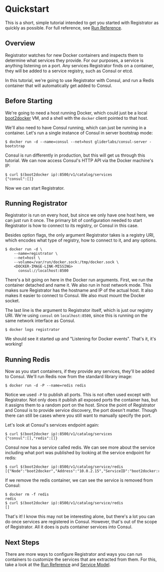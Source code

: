 # Quickstart

This is a short, simple tutorial intended to get you started with Registrator as
quickly as possible. For full reference, see [Run Reference](run.md).

## Overview

Registrator watches for new Docker containers and inspects them to determine
what services they provide. For our purposes, a service is anything listening on
a port. Any services Registrator finds on a container, they will be added to a
service registry, such as Consul or etcd.

In this tutorial, we're going to use Registrator with Consul, and run a Redis
container that will automatically get added to Consul.

## Before Starting

We're going to need a host running Docker, which could just be a local
[boot2docker](http://boot2docker.io/) VM, and a shell with the `docker` client
pointed to that host.

We'll also need to have Consul running, which can just be running in a
container. Let's run a single instance of Consul in server bootstrap mode:
```
$ docker run -d --name=consul --net=host gliderlabs/consul-server -bootstrap
```
Consul is run differently in production, but this will get us through this tutorial.
We can now access Consul's HTTP API via the Docker machine's IP:
```
$ curl $(boot2docker ip):8500/v1/catalog/services
{"consul":[]}
```
Now we can start Registrator.

## Running Registrator

Registrator is run on every host, but since we only have one host here, we can
just run it once. The primary bit of configuration needed to start Registrator
is how to connect to its registry, or Consul in this case.

Besides option flags, the only argument Registrator takes is a registry URI,
which encodes what type of registry, how to connect to it, and any options.
```
$ docker run -d \
    --name=registrator \
    --net=host \
    --volume=/var/run/docker.sock:/tmp/docker.sock \
    <DOCKER-IMAGE-LINK-MISSING>
      consul://localhost:8500
```
There's a bit going on here in the Docker run arguments. First, we run the
container detached and name it. We also run in host network mode. This makes
sure Registrator has the hostname and IP of the actual host. It also makes it
easier to connect to Consul. We also must mount the Docker socket.

The last line is the argument to Registrator itself, which is just our
registry URI. We're using `consul` on `localhost:8500`, since this is running on
the same network interface as Consul.
```
$ docker logs registrator
```
We should see it started up and "Listening for Docker events". That's it, it's
working!

## Running Redis

Now as you start containers, if they provide any services, they'll be added
to Consul. We'll run Redis now from the standard library image:
```
$ docker run -d -P --name=redis redis
```
Notice we used `-P` to publish all ports. This is not often used except with
Registrator. Not only does it publish all exposed ports the container has, but
it assigns them to a random port on the host. Since the point of Registrator
and Consul is to provide service discovery, the port doesn't matter. Though
there can still be cases where you still want to manually specify the port.

Let's look at Consul's services endpoint again:
```
$ curl $(boot2docker ip):8500/v1/catalog/services
{"consul":[],"redis":[]}
```
Consul now has a service called redis. We can see more about the service
including what port was published by looking at the service endpoint for redis:
```
$ curl $(boot2docker ip):8500/v1/catalog/service/redis
[{"Node":"boot2docker","Address":"10.0.2.15","ServiceID":"boot2docker:redis:6379","ServiceName":"redis","ServiceTags":null,"ServiceAddress":"","ServicePort":32768}]
```
If we remove the redis container, we can see the service is removed from Consul:
```
$ docker rm -f redis
redis
$ curl $(boot2docker ip):8500/v1/catalog/service/redis
[]
```
That's it! I know this may not be interesting alone, but there's a lot you can
do once services are registered in Consul. However, that's out of the scope of
Registrator. All it does is puts container services into Consul.

## Next Steps

There are more ways to configure Registrator and ways you can run containers to
customize the services that are extracted from them. For this, take a look at
the [Run Reference](run.md) and [Service Model](services.md).
